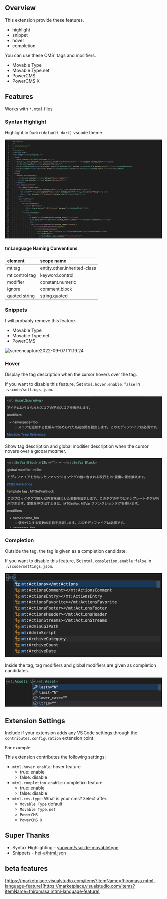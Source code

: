 ## Overview

This extension provide these features.

- highlight
- snippet
- hover
- completion

You can use these CMS' tags and modifiers.

- Movable Type
- Movable Type.net
- PowerCMS
- PowerCMS X

## Features

Works with `*.mtml` files

### Syntax Highlight

Highlight in `Dark+(default dark)` vscode theme

![highlightImage.png](./images/highlightImage.png "highlightImage.png")

#### tmLanguage Naming Conventions

| element        | scope name                   |
| :------------- | :--------------------------- |
| mt tag         | entity.other.inherited-class |
| mt control tag | keyword.control              |
| modifier       | constant.numeric             |
| ignore         | comment.block                |
| quoted string  | string.quoted                |

### Snippets

I will probably remove this feature.

- Movable Type
- Movable Type.net
- PowerCMS

![screencapture2022-09-07T11.19.24](./images/screencapture2022-09-07T11.19.24.gif "screencapture2022-09-07T11.19.24")

### Hover

Display the tag description when the cursor hovers over the tag.

If you want to disable this feature, Set `mtml.hover.enable:false` in `.vscode/settings.json`.

![hover item for tag](./images/hovarImage_onTag.png)

Show tag description and global modifier description when the cursor hovers over a global modifier.

![hover item for global modifier](./images/hoverImage_onGlobalModifier.png)

### Completion

Outside the tag, the tag is given as a completion candidate.

If you want to disable this feature, Set `mtml.completion.enable:false` in `.vscode/settings.json`.

![completion item for tag](./images/completionImage_tag.png)

Inside the tag, tag modifiers and global modifiers are given as completion candidates.

![completion item for global modifier](./images/completionImage_globalModifier.png)

## Extension Settings

Include if your extension adds any VS Code settings through the `contributes.configuration` extension point.

For example:

This extension contributes the following settings:

- `mtml.hover.enable`: hover feature
  - true: enable
  - false: disable
- `mtml.completion.enable`: completion feature
  - true: enable
  - false: disable
- `mtml.cms.type`: What is your cms? Select after.
  - `Movable Type` default
  - `Movable Type.net`
  - `PowerCMS`
  - `PowerCMS X`

## Super Thanks

- Syntax Highlighting - [yupyom/vscode-movabletype](https://github.com/yupyom/vscode-movabletype/tree/0.1.0)
- Snippets - [hei-a/html.json](https://gist.github.com/hei-a/73c9ccdad642b64d6d1c03b629ee14c7)

## beta features

[https://marketplace.visualstudio.com/items?itemName=fhiromasa.mtml-language-feature](https://marketplace.visualstudio.com/items?itemName=fhiromasa.mtml-language-feature)
